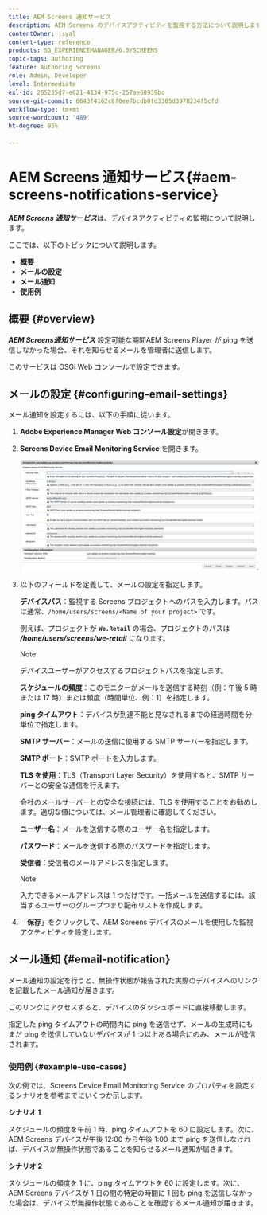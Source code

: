 ```yaml
---
title: AEM Screens 通知サービス
description: AEM Screens のデバイスアクティビティを監視する方法について説明します。
contentOwner: jsyal
content-type: reference
products: SG_EXPERIENCEMANAGER/6.5/SCREENS
topic-tags: authoring
feature: Authoring Screens
role: Admin, Developer
level: Intermediate
exl-id: 205235d7-e621-4134-975c-257ae60939bc
source-git-commit: 6643f4162c8f0ee7bcdb0fd3305d3978234f5cfd
workflow-type: tm+mt
source-wordcount: '489'
ht-degree: 95%

---
```


# AEM Screens 通知サービス{#aem-screens-notifications-service}

<!--removed from metadata: admitteddomains: @adobe.com;@caesars.com-->

***AEM Screens 通知サービス***&#x200B;は、デバイスアクティビティの監視について説明します。

ここでは、以下のトピックについて説明します。

* **概要**
* **メールの設定**
* **メール通知**
* **使用例**

<!-- OBSOLETE NOTE>
>[!CAUTION]
>
>This AEM Screens functionality is only available, if you have installed AEM 6.3.2 Feature Pack 3 or AEM 6.4.1 Screens Feature Pack 1.
>
>To get access to this Feature Pack, contact Adobe Support and request access. After you have permissions you can download it from Package Share. -->

## 概要 {#overview}

***AEM Screens通知サービス*** 設定可能な期間AEM Screens Player が ping を送信しなかった場合、それを知らせるメールを管理者に送信します。

このサービスは OSGi Web コンソールで設定できます。

## メールの設定 {#configuring-email-settings}

メール通知を設定するには、以下の手順に従います。

1. **Adobe Experience Manager Web コンソール設定**&#x200B;が開きます。
1. **Screens Device Email Monitoring Service** を開きます。

   ![screen_shot_2018-04-26at44602pm](assets/screen_shot_2018-04-26at44602pm.png)

1. 以下のフィールドを定義して、メールの設定を指定します。

   **デバイスパス**：監視する Screens プロジェクトへのパスを入力します。パスは通常、`/home/users/screens/<Name of your project>` です。

   例えば、プロジェクトが **`We.Retail`** の場合、プロジェクトのパスは ***/home/users/screens/we-retail*** になります。

   >[!NOTE]
   >
   >デバイスユーザーがアクセスするプロジェクトパスを指定します。

   **スケジュールの頻度**：このモニターがメールを送信する時刻（例：午後 5 時または 17 時）または頻度（時間単位、例：1）を指定します。

   **ping タイムアウト**：デバイスが到達不能と見なされるまでの経過時間を分単位で指定します。

   **SMTP サーバー**：メールの送信に使用する SMTP サーバーを指定します。

   **SMTP ポート**：SMTP ポートを入力します。

   **TLS を使用**：TLS（Transport Layer Security）を使用すると、SMTP サーバーとの安全な通信を行えます。

   会社のメールサーバーとの安全な接続には、TLS を使用することをお勧めします。適切な値については、メール管理者に確認してください。

   **ユーザー名**：メールを送信する際のユーザー名を指定します。

   **パスワード**：メールを送信する際のパスワードを指定します。

   **受信者**：受信者のメールアドレスを指定します。

   >[!NOTE]
   >
   >入力できるメールアドレスは 1 つだけです。一括メールを送信するには、該当するユーザーのグループつまり配布リストを作成します。

1. 「**保存**」をクリックして、AEM Screens デバイスのメールを使用した監視アクティビティを設定します。

## メール通知 {#email-notification}

メール通知の設定を行うと、無操作状態が報告された実際のデバイスへのリンクを記載したメール通知が届きます。

このリンクにアクセスすると、デバイスのダッシュボードに直接移動します。

指定した ping タイムアウトの時間内に ping を送信せず、メールの生成時にもまだ ping を送信していないデバイスが 1 つ以上ある場合にのみ、メールが送信されます。

### 使用例 {#example-use-cases}

次の例では、Screens Device Email Monitoring Service のプロパティを設定するシナリオを参考までにいくつか示します。

**シナリオ 1**

スケジュールの頻度を午前 1 時、ping タイムアウトを 60 に設定します。次に、AEM Screens デバイスが午後 12:00 から午後 1:00 まで ping を送信しなければ、デバイスが無操作状態であることを知らせるメール通知が届きます。

**シナリオ 2**

スケジュールの頻度を 1 に、ping タイムアウトを 60 に設定します。次に、AEM Screens デバイスが 1 日の間の特定の時間に 1 回も ping を送信しなかった場合は、デバイスが無操作状態であることを確認するメール通知が届きます。
